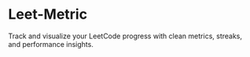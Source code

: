 # Leet-Metric
Track and visualize your LeetCode progress with clean metrics, streaks, and performance insights.
